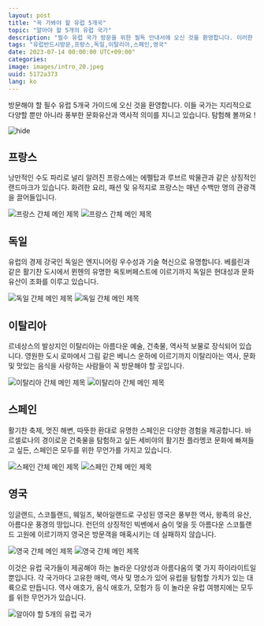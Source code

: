 ```yaml
---
layout: post
title: "꼭 가봐야 할 유럽 5개국"
topic: "알아야 할 5개의 유럽 국가"
description: "필수 유럽 국가 방문을 위한 필독 안내서에 오신 것을 환영합니다. 이러한 국가들은 다양한 지리, 풍부한 문화 유산 및 역사적 의미를 제공합니다. 함께 탐험을 떠나봅시다! 프랑스, 독일, 이탈리아, 스페인, 영국"
tags: "유럽반드시방문,프랑스,독일,이탈리아,스페인,영국"
date: 2023-07-14 00:00:00 UTC+09:00"
categories: 
image: images/intro_20.jpeg
uuid: 5172a373
lang: ko
---
```


방문해야 할 필수 유럽 5개국 가이드에 오신 것을 환영합니다. 이들 국가는 지리적으로 다양할 뿐만 아니라 풍부한 문화유산과 역사적 의미를 지니고 있습니다. 탐험해 볼까요 !

![hide](images/intro_20.jpeg)


## 프랑스
낭만적인 수도 파리로 널리 알려진 프랑스에는 에펠탑과 루브르 박물관과 같은 상징적인 랜드마크가 있습니다. 화려한 요리, 패션 및 유적지로 프랑스는 매년 수백만 명의 관광객을 끌어들입니다.

![프랑스 간체 메인 제목](images/main1_16.jpg)
![프랑스 간체 메인 제목](images/main1_15.jpg)


## 독일
유럽의 경제 강국인 독일은 엔지니어링 우수성과 기술 혁신으로 유명합니다. 베를린과 같은 활기찬 도시에서 뮌헨의 유명한 옥토버페스트에 이르기까지 독일은 현대성과 문화 유산이 조화를 이루고 있습니다.

![독일 간체 메인 제목](images/main2_23.jpg)
![독일 간체 메인 제목](images/main2_22.jpg)


## 이탈리아
르네상스의 발상지인 이탈리아는 아름다운 예술, 건축물, 역사적 보물로 장식되어 있습니다. 영원한 도시 로마에서 그림 같은 베니스 운하에 이르기까지 이탈리아는 역사, 문화 및 맛있는 음식을 사랑하는 사람들이 꼭 방문해야 할 곳입니다.

![이탈리아 간체 메인 제목](images/main3_8.jpg)
![이탈리아 간체 메인 제목](images/main3_7.jpg)


## 스페인
활기찬 축제, 멋진 해변, 따뜻한 환대로 유명한 스페인은 다양한 경험을 제공합니다. 바르셀로나의 경이로운 건축물을 탐험하고 싶든 세비야의 활기찬 플라멩코 문화에 빠져들고 싶든, 스페인은 모두를 위한 무언가를 가지고 있습니다.

![스페인 간체 메인 제목](images/main4_9.jpg)
![스페인 간체 메인 제목](images/main4_8.jpg)


## 영국
잉글랜드, 스코틀랜드, 웨일즈, 북아일랜드로 구성된 영국은 풍부한 역사, 왕족의 유산, 아름다운 풍경의 땅입니다. 런던의 상징적인 빅벤에서 숨이 멎을 듯 아름다운 스코틀랜드 고원에 이르기까지 영국은 방문객을 매혹시키는 데 실패하지 않습니다.

![영국 간체 메인 제목](images/main5_8.png)
![영국 간체 메인 제목](images/main5_7.jpg)




이것은 유럽 국가들이 제공해야 하는 놀라운 다양성과 아름다움의 몇 가지 하이라이트일 뿐입니다. 각 국가마다 고유한 매력, 역사 및 명소가 있어 유럽을 탐험할 가치가 있는 대륙으로 만듭니다. 역사 애호가, 음식 애호가, 모험가 등 이 놀라운 유럽 여행지에는 모두를 위한 무언가가 있습니다.

![알아야 할 5개의 유럽 국가](images/intro_19.jpg)
